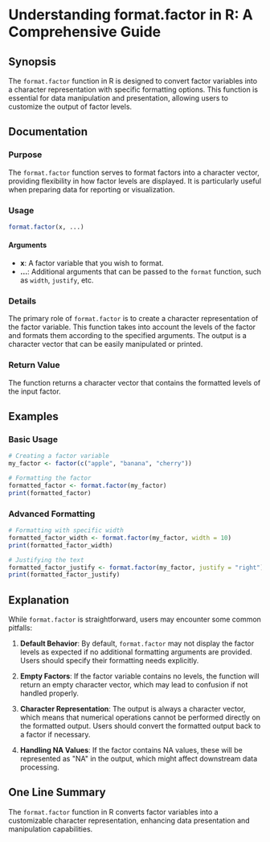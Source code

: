 <!--
Meta Description: # Understanding format.factor in R: A Comprehensive Guide ## Synopsis The `format.factor` function in R is designed to convert factor variables into a...
Meta Keywords: factor, format, character, function, formatting
-->

# Understanding format.factor in R: A Comprehensive Guide

## Synopsis
The `format.factor` function in R is designed to convert factor variables into a character representation with specific formatting options. This function is essential for data manipulation and presentation, allowing users to customize the output of factor levels.

## Documentation
### Purpose
The `format.factor` function serves to format factors into a character vector, providing flexibility in how factor levels are displayed. It is particularly useful when preparing data for reporting or visualization.

### Usage
```R
format.factor(x, ...)
```

#### Arguments
- **x**: A factor variable that you wish to format.
- **...**: Additional arguments that can be passed to the `format` function, such as `width`, `justify`, etc.

### Details
The primary role of `format.factor` is to create a character representation of the factor variable. This function takes into account the levels of the factor and formats them according to the specified arguments. The output is a character vector that can be easily manipulated or printed.

### Return Value
The function returns a character vector that contains the formatted levels of the input factor.

## Examples
### Basic Usage
```R
# Creating a factor variable
my_factor <- factor(c("apple", "banana", "cherry"))

# Formatting the factor
formatted_factor <- format.factor(my_factor)
print(formatted_factor)
```

### Advanced Formatting
```R
# Formatting with specific width
formatted_factor_width <- format.factor(my_factor, width = 10)
print(formatted_factor_width)

# Justifying the text
formatted_factor_justify <- format.factor(my_factor, justify = "right")
print(formatted_factor_justify)
```

## Explanation
While `format.factor` is straightforward, users may encounter some common pitfalls:

1. **Default Behavior**: By default, `format.factor` may not display the factor levels as expected if no additional formatting arguments are provided. Users should specify their formatting needs explicitly.
  
2. **Empty Factors**: If the factor variable contains no levels, the function will return an empty character vector, which may lead to confusion if not handled properly.

3. **Character Representation**: The output is always a character vector, which means that numerical operations cannot be performed directly on the formatted output. Users should convert the formatted output back to a factor if necessary.

4. **Handling NA Values**: If the factor contains NA values, these will be represented as "NA" in the output, which might affect downstream data processing.

## One Line Summary
The `format.factor` function in R converts factor variables into a customizable character representation, enhancing data presentation and manipulation capabilities.